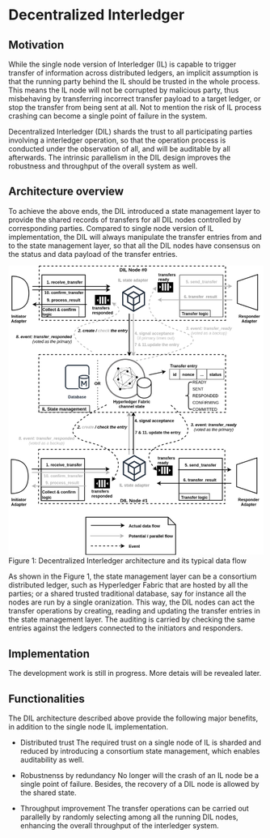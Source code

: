 # Decentralized Interledger

## Motivation

While the single node version of Interledger (IL) is capable to trigger transfer of information across distributed ledgers, an implicit assumption is that the running party behind the IL should be trusted in the whole process. This means the IL node will not be corrupted by malicious party, thus misbehaving by transferring incorrect transfer payload to a target ledger, or stop the transfer from being sent at all. Not to mention the risk of IL process crashing can become a single point of failure in the system.

Decentralized Interledger (DIL) shards the trust to all participating parties involving a interledger operation, so that the operation process is conducted under the observation of all, and will be auditable by all afterwards. The intrinsic parallelism in the DIL design improves the robustness and throughput of the overall system as well.

## Architecture overview

To achieve the above ends, the DIL introduced a state management layer to provide the shared records of transfers for all DIL nodes controlled by corresponding parties. Compared to single node version of IL implementation, the DIL will always manipulate the transfer entries from and to the state management layer, so that all the DIL nodes have consensus on the status and data payload of the transfer entries. 

![DIL architecture and data flow](/figures/decentralized-interledger-architecture.png)
Figure 1: Decentralized Interledger architecture and its typical data flow

As shown in the Figure 1, the state management layer can be a consortium distributed ledger, such as Hyperledger Fabric that are hosted by all the parties; or a shared trusted traditional database, say for instance all the nodes are run by a single oranization. This way, the DIL nodes can act the transfer operations by creating, reading and updating the transfer entries in the state management layer. The auditing is carried by checking the same entries against the ledgers connected to the initiators and responders.

## Implementation

The development work is still in progress. More detais will be revealed later.

## Functionalities

The DIL architecture described above provide the following major benefits, in addition to the single node IL implementation.

- Distributed trust
  The required trust on a single node of IL is sharded and reduced by introducing a consortium state management, which enables auditability as well.

- Robustnenss by redundancy
  No longer will the crash of an IL node be a single point of failure. Besides, the recovery of a DIL node is allowed by the shared state.

- Throughput improvement
  The transfer operations can be carried out parallelly by randomly selecting among all the running DIL nodes, enhancing the overall throughput of the interledger system.


